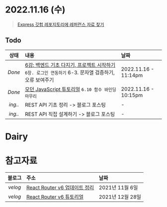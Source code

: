 # 2022.11.16 (수)

> [Express 깃헙 레포지토리에 레퍼런스 자료 찾기](https://github.com/gclogs/memo-application/tree/main/backend)

## Todo
| 상태 | 내용 | 날짜 |
|:---:|:---|:---|
| *Done* | [6강: 백엔드 기초 다지기, 프로젝트 시작하기](https://backend-intro.vlpt.us/) `6장. 로그인 연동하기` 6-3. 문자열 검증하기, 오류 보여주기 | 2022.11.16 - 11:14pm |
| *Done* | [모던 JavaScript 튜토리얼](https://ko.javascript.info/) `6.10 함수 바인딩 마무리` | 2022.11.16 - 10:15pm |
| *ing..* | REST API 기초 정리 -> 블로그 포스팅 | - |
| *ing..* | REST API 직접 설계하기 -> 블로그 포스팅 | - |

# Dairy


# 참고자료 

| 블로그 | 주소 | 날짜 |
|:---:|:---|:---|
| *velog* | [React Router v6 업데이트 정리](https://velog.io/@ksmfou98/React-Router-v6-%EC%97%85%EB%8D%B0%EC%9D%B4%ED%8A%B8-%EC%A0%95%EB%A6%AC) | 2021년 11월 6일 | 
| *velog* | [React Router v6 튜토리얼](https://velog.io/@velopert/react-router-v6-tutorial) | 2021년 12월 28일 |